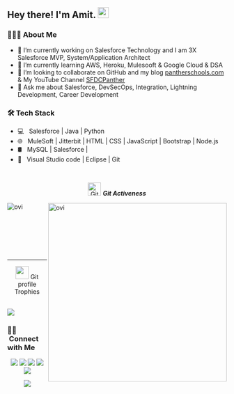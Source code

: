 <h2> Hey there! I'm Amit. <img src="https://github.com/souvikguria98/souvikguria98/blob/master/Hi.gif" width="25"></h2>

<h3> 👨🏻‍💻 About Me </h3>

<!--
**amitastreait/amitastreait** is a ✨ _special_ ✨ repository because its `README.md` (this file) appears on your GitHub profile.
[<img src="https://github.com/amitastreait/amitastreait/blob/master/LinkedIn.png" width="30%" height="30%">](https://www.linkedin.com/in/simplyamit/)
[<img src="https://github.com/amitastreait/amitastreait/blob/master/YouTube.png" width="30%" height="30%">](http://youtube.com/c/SFDCPanther)
[<img src="https://github.com/amitastreait/amitastreait/blob/master/Visit%20Us.png" width="30%" height="30%">](https://pantherschools.com/)

<h3> 👨🏻‍💻 About Me </h3> -->

- 🔭 I’m currently working on Salesforce Technology and I am 3X Salesforce MVP, System/Application Architect
- 🌱 I’m currently learning AWS, Heroku, Mulesooft & Google Cloud & DSA
- 👯 I’m looking to collaborate on GitHub and my blog [pantherschools.com](https://www.pantherschools.com/) & My YouTube Channel [SFDCPanther](http://youtube.com/c/SFDCPanther)
- 💬 Ask me about Salesforce, DevSecOps, Integration, Lightning Development, Career Development

<h3>🛠 Tech Stack</h3>

- 💻 &nbsp; Salesforce | Java | Python
- 🌐 &nbsp; MuleSoft | Jitterbit | HTML | CSS | JavaScript | Bootstrap | Node.js 
- 🛢 &nbsp; MySQL | Salesforce |
- 🔧 &nbsp; Visual Studio code | Eclipse | Git

<br>

 <p align="center">
 <img src="https://media.giphy.com/media/W5eoZHPpUx9sapR0eu/giphy.gif" width="30px" alt="Git"/>&nbsp;<i><b>Git Activeness</b></i></p>
 
<p><img align="left" src="https://github-readme-stats.vercel.app/api/top-langs?username=amitastreait&show_icons=true&locale=en&layout=compact&theme=chartreuse-dark" alt="ovi" /></p>
<p>&nbsp;<img align="right" src="https://github-readme-stats.vercel.app/api?username=amitastreait&show_icons=true&locale=en&theme=chartreuse-dark" alt="ovi" width="410" /></p>
<br><br><br><br><br>

<hr>


<p align="center"><img src="https://media.giphy.com/media/QaMcXSekUWx7aogAUr/giphy.gif" width="30" />&nbsp;Git profile Trophies</p><br>
<img src="https://github-profile-trophy.vercel.app/?username=amitastreait&theme=juicyfresh&no-bg=true" />

<!-- <h3> 🤝🏻 Connect with Me </h3>

<p align="center">
&nbsp; <a href="https://twitter.com/cloudyamit" target="_blank" rel="noopener noreferrer"><img src="https://img.icons8.com/plasticine/100/000000/twitter.png" width="50" /></a>  
&nbsp; <a href="https://www.instagram.com/amitsingh__mdt/" target="_blank" rel="noopener noreferrer"><img src="https://img.icons8.com/plasticine/100/000000/instagram-new.png" width="50" /></a>  
&nbsp; <a href="https://www.linkedin.com/in/simplyamit/" target="_blank" rel="noopener noreferrer"><img src="https://img.icons8.com/plasticine/100/000000/linkedin.png" width="50" /></a>
&nbsp; <a href="mailto:sfdcpanther@gmail.com" target="_blank" rel="noopener noreferrer"><img src="https://img.icons8.com/plasticine/100/000000/gmail.png"  width="50" /></a>
</p> -->

### 🤝🏻 &nbsp;Connect with Me

<p align="center">
<a href="https://www.pantherschools.com"><img src="https://img.shields.io/badge/-pantherschools.com-3423A6?style=flat&logo=Google-Chrome&logoColor=white"/></a>
<a href="https://linkedin.com/in/cloudyamit"><img src="https://img.shields.io/badge/-Amit%20Singh-0077B5?style=flat&logo=Linkedin&logoColor=white"/></a>
<a href="mailto:sfdcpanther@gmail.com"><img src="https://img.shields.io/badge/-sfdcpanther@gmail.com-D14836?style=flat&logo=Gmail&logoColor=white"/></a>
<a href="https://instagram.com/cloudyamit"><img src="https://img.shields.io/badge/-@cloudyamit-E4405F?style=flat&logo=Instagram&logoColor=white"/></a>
<a href="https://facebook.com/sfdcpanther"><img src="https://img.shields.io/badge/-@sfdcpanther-1877F2?style=flat&logo=Facebook&logoColor=white"/></a>
</p>

<p align="center">
<img src="https://visitor-badge.laobi.icu/badge?page_id=amitastreait" id="counter">
</p>
